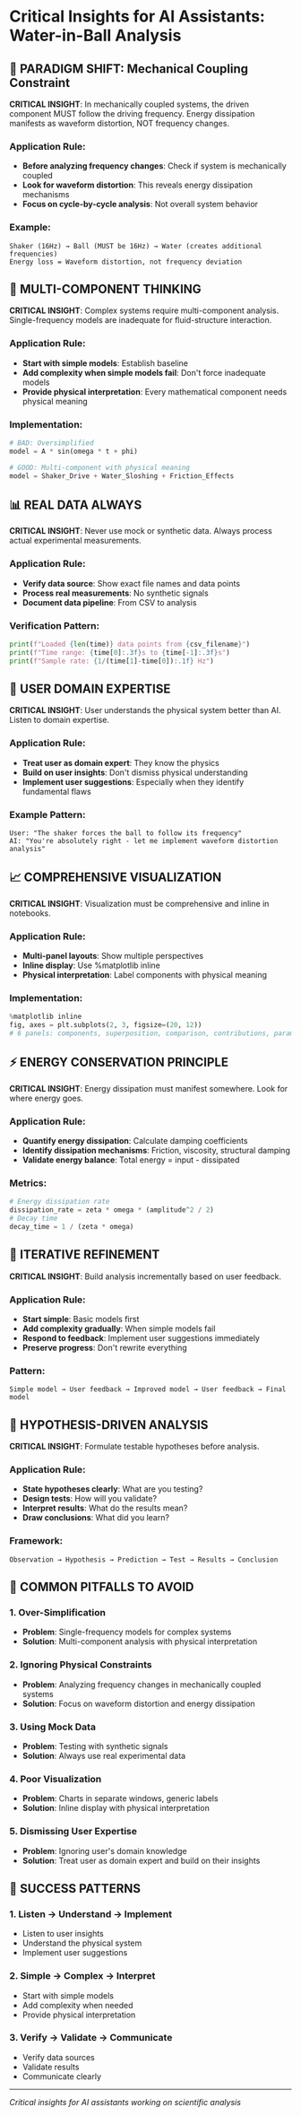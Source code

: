 # Critical Insights for AI Assistants: Water-in-Ball Analysis

## 🚨 PARADIGM SHIFT: Mechanical Coupling Constraint

**CRITICAL INSIGHT**: In mechanically coupled systems, the driven component MUST follow the driving frequency. Energy dissipation manifests as waveform distortion, NOT frequency changes.

### Application Rule:
- **Before analyzing frequency changes**: Check if system is mechanically coupled
- **Look for waveform distortion**: This reveals energy dissipation mechanisms
- **Focus on cycle-by-cycle analysis**: Not overall system behavior

### Example:
```
Shaker (16Hz) → Ball (MUST be 16Hz) → Water (creates additional frequencies)
Energy loss = Waveform distortion, not frequency deviation
```

## 🔬 MULTI-COMPONENT THINKING

**CRITICAL INSIGHT**: Complex systems require multi-component analysis. Single-frequency models are inadequate for fluid-structure interaction.

### Application Rule:
- **Start with simple models**: Establish baseline
- **Add complexity when simple models fail**: Don't force inadequate models
- **Provide physical interpretation**: Every mathematical component needs physical meaning

### Implementation:
```python
# BAD: Oversimplified
model = A * sin(omega * t + phi)

# GOOD: Multi-component with physical meaning
model = Shaker_Drive + Water_Sloshing + Friction_Effects
```

## 📊 REAL DATA ALWAYS

**CRITICAL INSIGHT**: Never use mock or synthetic data. Always process actual experimental measurements.

### Application Rule:
- **Verify data source**: Show exact file names and data points
- **Process real measurements**: No synthetic signals
- **Document data pipeline**: From CSV to analysis

### Verification Pattern:
```python
print(f"Loaded {len(time)} data points from {csv_filename}")
print(f"Time range: {time[0]:.3f}s to {time[-1]:.3f}s")
print(f"Sample rate: {1/(time[1]-time[0]):.1f} Hz")
```

## 🎯 USER DOMAIN EXPERTISE

**CRITICAL INSIGHT**: User understands the physical system better than AI. Listen to domain expertise.

### Application Rule:
- **Treat user as domain expert**: They know the physics
- **Build on user insights**: Don't dismiss physical understanding
- **Implement user suggestions**: Especially when they identify fundamental flaws

### Example Pattern:
```
User: "The shaker forces the ball to follow its frequency"
AI: "You're absolutely right - let me implement waveform distortion analysis"
```

## 📈 COMPREHENSIVE VISUALIZATION

**CRITICAL INSIGHT**: Visualization must be comprehensive and inline in notebooks.

### Application Rule:
- **Multi-panel layouts**: Show multiple perspectives
- **Inline display**: Use %matplotlib inline
- **Physical interpretation**: Label components with physical meaning

### Implementation:
```python
%matplotlib inline
fig, axes = plt.subplots(2, 3, figsize=(20, 12))
# 6 panels: components, superposition, comparison, contributions, parameters, dissipation
```

## ⚡ ENERGY CONSERVATION PRINCIPLE

**CRITICAL INSIGHT**: Energy dissipation must manifest somewhere. Look for where energy goes.

### Application Rule:
- **Quantify energy dissipation**: Calculate damping coefficients
- **Identify dissipation mechanisms**: Friction, viscosity, structural damping
- **Validate energy balance**: Total energy = input - dissipated

### Metrics:
```python
# Energy dissipation rate
dissipation_rate = zeta * omega * (amplitude^2 / 2)
# Decay time
decay_time = 1 / (zeta * omega)
```

## 🔄 ITERATIVE REFINEMENT

**CRITICAL INSIGHT**: Build analysis incrementally based on user feedback.

### Application Rule:
- **Start simple**: Basic models first
- **Add complexity gradually**: When simple models fail
- **Respond to feedback**: Implement user suggestions immediately
- **Preserve progress**: Don't rewrite everything

### Pattern:
```
Simple model → User feedback → Improved model → User feedback → Final model
```

## 🧪 HYPOTHESIS-DRIVEN ANALYSIS

**CRITICAL INSIGHT**: Formulate testable hypotheses before analysis.

### Application Rule:
- **State hypotheses clearly**: What are you testing?
- **Design tests**: How will you validate?
- **Interpret results**: What do the results mean?
- **Draw conclusions**: What did you learn?

### Framework:
```
Observation → Hypothesis → Prediction → Test → Results → Conclusion
```

## 🚫 COMMON PITFALLS TO AVOID

### 1. Over-Simplification
- **Problem**: Single-frequency models for complex systems
- **Solution**: Multi-component analysis with physical interpretation

### 2. Ignoring Physical Constraints
- **Problem**: Analyzing frequency changes in mechanically coupled systems
- **Solution**: Focus on waveform distortion and energy dissipation

### 3. Using Mock Data
- **Problem**: Testing with synthetic signals
- **Solution**: Always use real experimental data

### 4. Poor Visualization
- **Problem**: Charts in separate windows, generic labels
- **Solution**: Inline display with physical interpretation

### 5. Dismissing User Expertise
- **Problem**: Ignoring user's domain knowledge
- **Solution**: Treat user as domain expert and build on their insights

## 🎯 SUCCESS PATTERNS

### 1. Listen → Understand → Implement
- Listen to user insights
- Understand the physical system
- Implement user suggestions

### 2. Simple → Complex → Interpret
- Start with simple models
- Add complexity when needed
- Provide physical interpretation

### 3. Verify → Validate → Communicate
- Verify data sources
- Validate results
- Communicate clearly

---
*Critical insights for AI assistants working on scientific analysis*
